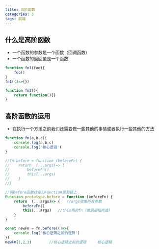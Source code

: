 ```yaml
---
title: 高阶函数
categories: 3
tags: 前端
---
```

## 什么是高阶函数

- 一个函数的参数是一个函数（回调函数）
- 一个函数的返回值是一个函数

```js
function fn1(foo){
    foo()
}
fn1(()=>{})

function fn2(){
    return function(){}
}
```

## 高阶函数的运用

- 在执行一个方法之前我们还需要做一些其他的事情或者执行一些其他的方法

```js
function fn(a,b,c){
    console.log(a,b,c)
    console.log('核心逻辑')
}

//fn.before = function (beforeFn) {
//    return  (...args)=> {
//        beforeFn()
//        this(...args)
//    }
//}

//将before函数挂在刀Function原型链上
Function.prototype.before = function (beforeFn) {
    return  (...args)=> {	//args收集所有参数
        beforeFn()
        this(...args)	//this指向fn（谁调用指向谁）
    }
}

const newFn = fn.before(()=>{
    console.log('核心逻辑之前的逻辑')
})
newFn(1,2,3)		//核心逻辑之前的逻辑		核心逻辑
```

